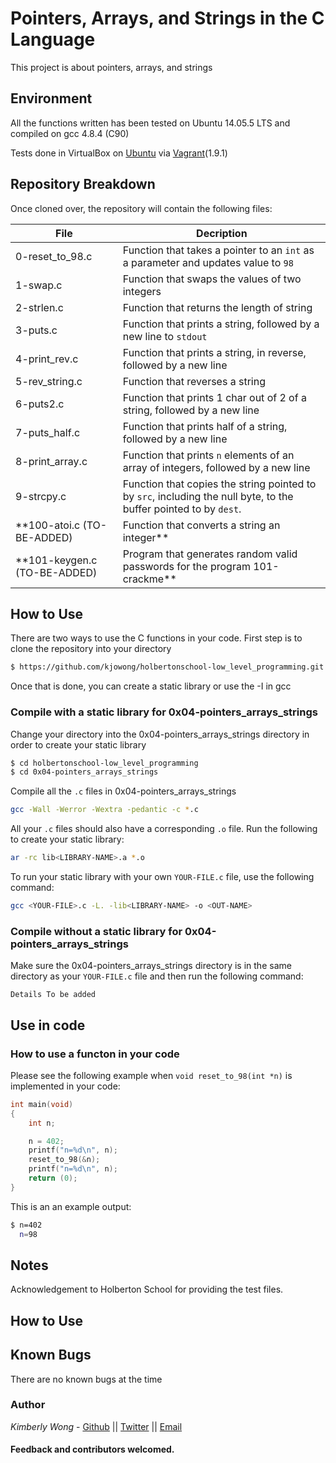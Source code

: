 # Pointers, Arrays, and Strings in the C Language
This project is about pointers, arrays, and strings
## Environment
All the functions written has been tested on Ubuntu 14.05.5 LTS and compiled on gcc 4.8.4 (C90)

Tests done in VirtualBox on [Ubuntu](https://atlas.hashicorp.com/ubuntu/boxes/trusty64) via [Vagrant](https://www.vagrantup.com/)(1.9.1)

## Repository Breakdown
Once cloned over, the repository will contain the following files:

|   **File**    |  **Decription**                       |
|---------------|---------------------------------------|
| 0-reset_to_98.c | Function that takes a pointer to an `int` as a parameter and updates value to `98` |
| 1-swap.c  |  Function that swaps the values of two integers |
| 2-strlen.c | Function that returns the length of string |
| 3-puts.c | Function that prints a string, followed by a new line to `stdout` |
| 4-print_rev.c | Function that prints a string, in reverse, followed by a new line |
| 5-rev_string.c | Function that reverses a string |
| 6-puts2.c | Function that prints 1 char out of 2 of a string, followed by a new line |
| 7-puts_half.c | Function that prints half of a string, followed by a new line |
| 8-print_array.c | Function that prints `n` elements of an array of integers, followed by a new line |
| 9-strcpy.c | Function that copies the string pointed to by `src`, including the null byte, to the buffer pointed to by `dest`. |
| **100-atoi.c (TO-BE-ADDED) | Function that converts a string an integer** |
| **101-keygen.c (TO-BE-ADDED) | Program that generates random valid passwords for the program 101-crackme** |

## How to Use
There are two ways to use the C functions in your code.
First step is to clone the repository into your directory
```bash 
$ https://github.com/kjowong/holbertonschool-low_level_programming.git
```
Once that is done, you can create a static library or use the -I in gcc

### Compile with a static library for 0x04-pointers_arrays_strings
Change your directory into the 0x04-pointers_arrays_strings directory in order to create your static library
```bash
$ cd holbertonschool-low_level_programming
$ cd 0x04-pointers_arrays_strings
```
Compile all the `.c` files in 0x04-pointers_arrays_strings
```bash
gcc -Wall -Werror -Wextra -pedantic -c *.c
```
All your `.c` files should also have a corresponding `.o` file. Run the following to create your static library:
```bash
ar -rc lib<LIBRARY-NAME>.a *.o
```
To run your static library with your own `YOUR-FILE.c` file, use the following command:
```bash
gcc <YOUR-FILE>.c -L. -lib<LIBRARY-NAME> -o <OUT-NAME>
```
### Compile without a static library for 0x04-pointers_arrays_strings
Make sure the 0x04-pointers_arrays_strings directory is in the same directory as your `YOUR-FILE.c` file and then run the following command:
```
Details To be added
```
## Use in code 
### How to use a functon in your code
Please see the following example when `void reset_to_98(int *n)` is implemented in your code:

```C
int main(void)
{
    int n;

    n = 402;
    printf("n=%d\n", n);
    reset_to_98(&n);
    printf("n=%d\n", n);
    return (0);
}
```
This is an an example output:
```bash
$ n=402
  n=98
```
## Notes
Acknowledgement to Holberton School for providing the test files.

## How to Use

## Known Bugs
There are no known bugs at the time

### Author
*Kimberly Wong* - [Github](https://github.com/kjowong) || [Twitter](https://twitter.com/kjowong) || [Email](kimberly.wong@holbertonschool.com)

#### Feedback and contributors welcomed.

